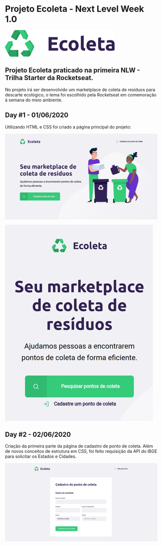 # Projeto Ecoleta - Next Level Week 1.0

![](assets/logo.svg)

## Projeto Ecoleta praticado na primeira NLW - Trilha Starter da Rocketseat.

No projeto irá ser desenvolvido um marketplace de coleta de resíduos para descarte ecológico, o tema foi escolhido pela Rocketseat em comemoração à semana do meio ambiente.

## Day #1 - 01/06/2020

Utilizando HTML e CSS foi criado a página principal do projeto:

![](/github/day-1-desktop.jpeg)

![](/github/day-1-mobile.jpeg)

## Day #2 - 02/06/2020

Criação da primeira parte da página de cadastro de ponto de coleta.
Além de novos conceitos de estrutura em CSS, foi feito requisição da API do IBGE para solicitar os Estados e Cidades.

![](/github/day-2.png)




